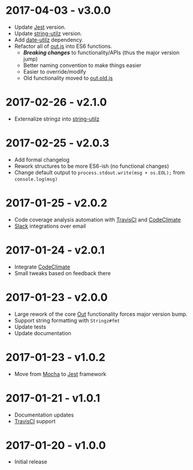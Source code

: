 # 2017-04-03 - v3.0.0
- Update [Jest](https://www.npmjs.com/package/jest) version.
- Update [string-utilz](https://github.com/MaddHacker/string-utilz) version.
- Add [date-utilz](https://github.com/MaddHacker/date-utilz) dependency.
- Refactor all of [out.js](https://github.com/MaddHacker/output-manager/blob/master/lib/out.js) into ES6 functions.
  - _**Breaking changes**_ to functionality/APIs (thus the major version jump)
  - Better naming convention to make things easier
  - Easier to override/modify
  - Old functionality moved to [out.old.js](https://github.com/MaddHacker/output-manager/blob/master/lib/out.old.js)

# 2017-02-26 - v2.1.0
- Externalize stringz into [string-utilz](https://github.com/MaddHacker/string-utilz)

# 2017-02-25 - v2.0.3
- Add formal changelog
- Rework structures to be more ES6-ish (no functional changes)
- Change default output to `process.stdout.write(msg + os.EOL);` from `console.log(msg)`

# 2017-01-25 - v2.0.2
- Code coverage analysis automation with [TravisCI](https://travis-ci.org/) and [CodeClimate](https://codeclimate.com)
- [Slack](https://maddhacker.slack.com) integrations over email

# 2017-01-24 - v2.0.1
- Integrate [CodeClimate](https://codeclimate.com)
- Small tweaks based on feedback there

# 2017-01-23 - v2.0.0
- Large rework of the core [Out](https://github.com/MaddHacker/output-manager/blob/master/lib/out.js) functionality forces major version bump.
- Support string formatting with `Stringz#fmt`
- Update tests
- Update documentation

# 2017-01-23 - v1.0.2
- Move from [Mocha](https://www.npmjs.com/package/mocha) to [Jest](https://www.npmjs.com/package/jest) framework

# 2017-01-21 - v1.0.1
- Documentation updates
- [TravisCI](https://travis-ci.org/) support

# 2017-01-20 - v1.0.0
- Initial release